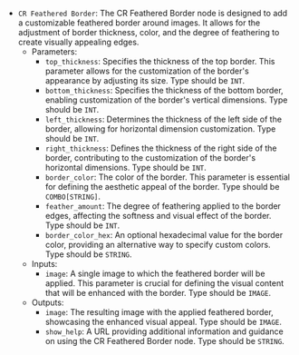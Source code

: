 - `CR Feathered Border`: The CR Feathered Border node is designed to add a customizable feathered border around images. It allows for the adjustment of border thickness, color, and the degree of feathering to create visually appealing edges.
    - Parameters:
        - `top_thickness`: Specifies the thickness of the top border. This parameter allows for the customization of the border's appearance by adjusting its size. Type should be `INT`.
        - `bottom_thickness`: Specifies the thickness of the bottom border, enabling customization of the border's vertical dimensions. Type should be `INT`.
        - `left_thickness`: Determines the thickness of the left side of the border, allowing for horizontal dimension customization. Type should be `INT`.
        - `right_thickness`: Defines the thickness of the right side of the border, contributing to the customization of the border's horizontal dimensions. Type should be `INT`.
        - `border_color`: The color of the border. This parameter is essential for defining the aesthetic appeal of the border. Type should be `COMBO[STRING]`.
        - `feather_amount`: The degree of feathering applied to the border edges, affecting the softness and visual effect of the border. Type should be `INT`.
        - `border_color_hex`: An optional hexadecimal value for the border color, providing an alternative way to specify custom colors. Type should be `STRING`.
    - Inputs:
        - `image`: A single image to which the feathered border will be applied. This parameter is crucial for defining the visual content that will be enhanced with the border. Type should be `IMAGE`.
    - Outputs:
        - `image`: The resulting image with the applied feathered border, showcasing the enhanced visual appeal. Type should be `IMAGE`.
        - `show_help`: A URL providing additional information and guidance on using the CR Feathered Border node. Type should be `STRING`.
